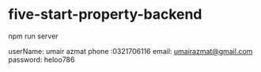 # five-start-property-backend

npm run server


userName: umair azmat
phone :0321706116
email: umairazmat@gmail.com
password: heloo786
